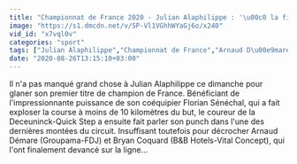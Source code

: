 ```yaml
---
title: "Championnat de France 2020 - Julian Alaphilippe : '\u00c0 la fin, je ne pouvais pas faire grand chose de plus !'"
image: "https://s1.dmcdn.net/v/SP-Vl1VGhhWYaGj6o/x240"
vid_id: "x7vql0v"
categories: "sport"
tags: ["Julian Alaphilippe","Championnat de France","Arnaud D\u00e9mare"]
date: "2020-08-26T13:15:10+03:00"
---
```

Il n'a pas manqué grand chose à Julian Alaphilippe ce dimanche pour glaner son premier titre de champion de France. Bénéficiant de l'impressionnante puissance de son coéquipier Florian Sénéchal, qui a fait exploser la course à moins de 10 kilomètres du but, le coureur de la Deceuninck-Quick Step a ensuite fait parler son punch dans l'une des dernières montées du circuit. Insuffisant toutefois pour décrocher Arnaud Démare (Groupama-FDJ) et Bryan Coquard (B&amp;B Hotels-Vital Concept), qui l'ont finalement devancé sur la ligne...  <br>
